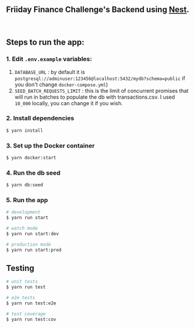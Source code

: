 ## Friiday Finance Challenge's Backend using [Nest](https://github.com/nestjs/nest).

<br/>

## Steps to run the app:

### 1. Edit `.env.example` variables:

1. `DATABASE_URL` : by default it is `postgresql://adminuser:123456@localhost:5432/mydb?schema=public` if you don't change `docker-compose.yml`)
2. `SEED_BATCH_REQUESTS_LIMIT` : this is the limit of concurrent promises that will run in batches to populate the db with transactions.csv. I used `10_000` locally, you can change it if you wish.

### 2. Install dependencies

```bash
$ yarn install
```

### 3. Set up the Docker container

```bash
$ yarn docker:start
```

### 4. Run the db seed

```bash
$ yarn db:seed
```

### 5. Run the app

```bash
# development
$ yarn run start

# watch mode
$ yarn run start:dev

# production mode
$ yarn run start:prod
```

## Testing

```bash
# unit tests
$ yarn run test

# e2e tests
$ yarn run test:e2e

# test coverage
$ yarn run test:cov
```
